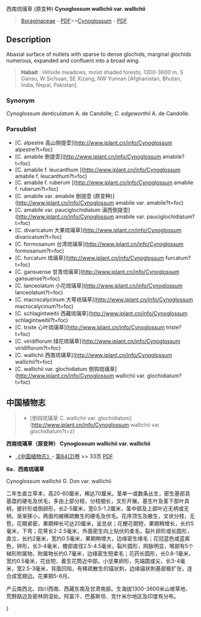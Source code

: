 西南琉璃草 (原变种) **Cynoglossum wallichii var. wallichii**

> [Boraginaceae](http://www.iplant.cn/info/Boraginaceae?t=foc) - [PDF](http://www.iplant.cn/foc/pdf/Boraginaceae.pdf)>>[Cynoglossum](http://www.iplant.cn/info/Cynoglossum?t=foc) - [PDF](http://www.iplant.cn/foc/pdf/Cynoglossum.pdf)

## Description

Abaxial surface of nutlets with sparse to dense glochids, marginal glochids numerous, expanded and confluent into a broad wing.

> **Habait** : 
> Hillside meadows, moist shaded forests; 1300-3600 m. S Gansu, W Sichuan, SE Xizang, NW Yunnan [Afghanistan, Bhutan, India, Nepal, Pakistan].

### Synonym
*Cynoglossum denticulatum* A. de Candolle; *C. edgeworthii* A. de Candolle.

### Parsublist

* [C.  alpestre  高山倒提壶](http://www.iplant.cn/info/Cynoglossum alpestre?t=foc)
* [C.  amabile  倒提壶](http://www.iplant.cn/info/Cynoglossum amabile?t=foc)
* [C.  amabile f. leucanthum  ](http://www.iplant.cn/info/Cynoglossum amabile f. leucanthum?t=foc)
* [C.  amabile f. ruberum  ](http://www.iplant.cn/info/Cynoglossum amabile f. ruberum?t=foc)
* [C.  amabile var. amabile  倒提壶 (原变种)](http://www.iplant.cn/info/Cynoglossum amabile var. amabile?t=foc)
* [C.  amabile var. pauciglochidiatum  滇西倒提壶](http://www.iplant.cn/info/Cynoglossum amabile var. pauciglochidiatum?t=foc)
* [C.  divaricatum  大果琉璃草](http://www.iplant.cn/info/Cynoglossum divaricatum?t=foc)
* [C.  formosanum  台湾琉璃草](http://www.iplant.cn/info/Cynoglossum formosanum?t=foc)
* [C.  furcatum  琉璃草](http://www.iplant.cn/info/Cynoglossum furcatum?t=foc)
* [C.  gansuense  甘青琉璃草](http://www.iplant.cn/info/Cynoglossum gansuense?t=foc)
* [C.  lanceolatum  小花琉璃草](http://www.iplant.cn/info/Cynoglossum lanceolatum?t=foc)
* [C.  macrocalycinum  大萼琉璃草](http://www.iplant.cn/info/Cynoglossum macrocalycinum?t=foc)
* [C.  schlagintweitii  西藏琉璃草](http://www.iplant.cn/info/Cynoglossum schlagintweitii?t=foc)
* [C.  triste  心叶琉璃草](http://www.iplant.cn/info/Cynoglossum triste?t=foc)
* [C.  viridiflorum  绿花琉璃草](http://www.iplant.cn/info/Cynoglossum viridiflorum?t=foc)
* [C.  wallichii  西南琉璃草](http://www.iplant.cn/info/Cynoglossum wallichii?t=foc)
* [C.  wallichii var. glochidiatum  倒钩琉璃草](http://www.iplant.cn/info/Cynoglossum wallichii var. glochidiatum?t=foc)

## 中国植物志

> * [倒钩琉璃草  C.  wallichii var. glochidiatum](http://www.iplant.cn/info/Cynoglossum wallichii var. glochidiatum?t=z)

**西南琉璃草（原变种） Cynoglossum wallichii var. wallichii**

* [《中国植物志》](http://www.iplant.cn/frps)- [第64(2)卷](http://www.iplant.cn/frps/vol/64(2)) >> 33页 [PDF](http://www.iplant.cn/frps/pdf/64(2)/33.pdf)

**6a．西南琉璃草**

Cynoglossum wallichii G. Don var. wallichii

二年生直立草本，高20-60厘米，稀达70厘米。茎单一或数条丛生，密生基部具基盘的硬毛及伏毛，多由上部分枝，分枝细长，叉形开展。基生叶及茎下部叶具柄，披针形或倒卵形，长2-5厘米，宽0.5-1.2厘米，茎中部及上部叶近无柄或无柄，渐渐狭小，两面均被稀疏散生的硬毛及伏毛。花序顶生及腋生，叉状分枝，无苞，花期紧密，果期伸长可达20厘米，呈总状；花梗花期短，果期稍增长，长约5毫米，下弯；花萼长2-2.5毫米，外面密生向上贴伏的柔毛，裂片卵形或长圆形，直立，长约2毫米，宽约0.5毫米，果期稍增大，边缘密生缘毛；花冠蓝色或蓝紫色，钟形，长3-4毫米，檐部直径2.5-4.5毫米，裂片圆形，网脉明显，喉部有5个梯形附属物，附属物长约0.7毫米，边缘密生短柔毛；花药长圆形，长0.8-1毫米，宽约0.5毫米，花丝短，着生花筒近中部。小坚果卵形，先端圆或尖，长3-4毫米，宽2.5-3毫米，背面凹陷，有稀疏散生的锚状刺，边缘锚状刺基部极扩张，连合成宽翅边。花果期5-8月。

产云南西北、四川西南、西藏东南及甘肃南部。生海拔1300-3600米山坡草地、荒野路边及密林阴湿处。阿富汗、巴基斯坦、克什米尔地区及印度有分布。

}
